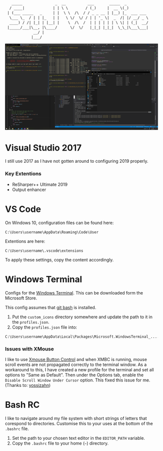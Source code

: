 ```
   _____               _  __          ___       _____  _           
  / ____|             | | \ \        / (_)     |  __ \(_)          
 | (___ _____   _     | |  \ \  /\  / / _ _ __ | |__) |_  ___ ___  
  \___ \_  / | | |_   | |   \ \/  \/ / | | '_ \|  _  /| |/ __/ _ \ 
  ____) / /| |_| | |__| |    \  /\  /  | | | | | | \ \| | (_|  __/ 
 |_____/___|\__, |\____/      \/  \/   |_|_| |_|_|  \_\_|\___\___| 
             __/ |                                                 
            |___/                                                  
```
![Screenshot](./screenshot.png)


# Visual Studio 2017
I still use 2017 as I have not gotten around to configuring 2019 properly.

### Key Extentions
 - ReSharper++ Ultimate 2019
 - Output enhancer
 
# VS Code
On Windows 10, configuration files can be found here:
```
C:\Users\username\AppData\Roaming\Code\User
```
Extentions are here:
```
C:\Users\username\.vscode\extensions
```

To apply these settings, copy the content accordingly.

# Windows Terminal
Configs for the [Windows Terminal](https://github.com/microsoft/terminal). This can be downloaded form the Microsoft Store.

This config assumes that [git bash](https://gitforwindows.org/) is installed.

1. Put the ```custom_icons``` directory somewhere and update the path to it in the ```profiles.json```.
2. Copy the ```profiles.json``` file into:
```
C:\Users\username\AppData\Local\Packages\Microsoft.WindowsTerminal_....\LocalState\
```

### Issues with XMouse
I like to use [Xmouse Button Control](https://www.highrez.co.uk/downloads/XMouseButtonControl.htm) and when XMBC is running, mouse scroll events are not propagated correctly to the terminal window. As a workaround to this, I have created a new profile for the terminal and set all options to "Same as Default". Then under the Options tab, enable the ```Disable Scroll Window Under Cursor``` option. This fixed this issue for me. (Thanks to: [yossizahn](https://github.com/microsoft/terminal/issues/2594))

# Bash RC
I like to navigate around my file system with short strings of letters that corespond to directories. Customise this to your uses at the bottom of the ```.bashrc``` file.

1. Set the path to your chosen text editor in the ```EDITOR_PATH``` variable.
2. Copy the ```.bashrc``` file to your home (```~```) directory.
